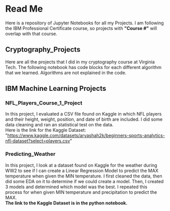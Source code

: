 # Read Me
Here is a repository of Jupyter Notebooks for all my Projects. I am following the IBM Professional Certificate course, so projects with **"Course #"** will overlap with that course.

## Cryptography_Projects
Here are all the projects that I did in my cryptography course at Virginia Tech. The following notebook has code blocks for each different algorithm that we learned. Algorithms are not explained in the code.
## IBM Machine Learning Projects
### NFL_Players_Course_1_Project 
In this project, I evaluated a CSV file found on Kaggle in which NFL players and their height, weight, position, and date of birth are included. I did some data cleaning and ran an statistical test on the data.
<br>
Here is the link for the Kaggle Dataset: "https://www.kaggle.com/datasets/aryashah2k/beginners-sports-analytics-nfl-dataset?select=players.csv"
### Predicting_Weather
In this project, I look at a dataset found on Kaggle for the weather during WW2 to see if I can create a Linear Regression Model to predict the MAX temperature when given the MIN temperature. I first cleaned the data, then did some EDA on it to determine if we could create a model. Then, I created 3 models and determined which model was the best. I repeated this process for when given MIN temperature and precipitation to predict the MAX.
<br>
**The link to the Kaggle Dataset is in the python notebook.**
